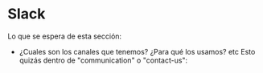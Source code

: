 # Slack

Lo que se espera de esta sección:
- ¿Cuales son los canales que tenemos? ¿Para qué los usamos? etc
 Esto quizás dentro de "communication" o "contact-us": 